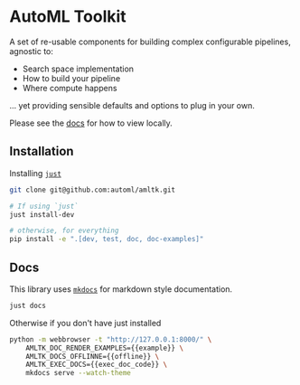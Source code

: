 # AutoML Toolkit
A set of re-usable components for building complex
configurable pipelines, agnostic to:
* Search space implementation
* How to build your pipeline
* Where compute happens

... yet providing sensible defaults and options to plug in your own.

Please see the [docs](#docs) for how to view locally.

## Installation
Installing [`just`](https://github.com/casey/just#installation)
```bash
git clone git@github.com:automl/amltk.git

# If using `just`
just install-dev

# otherwise, for everything
pip install -e ".[dev, test, doc, doc-examples]"
```

## Docs
This library uses [`mkdocs`](https://squidfunk.github.io/mkdocs-material/getting-started/) for markdown style documentation.
```bash
just docs
```

Otherwise if you don't have just installed
```bash
python -m webbrowser -t "http://127.0.0.1:8000/" \
    AMLTK_DOC_RENDER_EXAMPLES={{example}} \
    AMLTK_DOCS_OFFLINNE={{offline}} \
    AMLTK_EXEC_DOCS={{exec_doc_code}} \
    mkdocs serve --watch-theme
```
